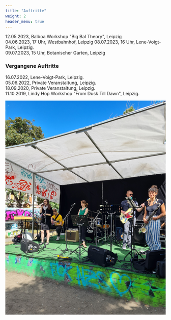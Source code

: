 ```yaml
---
title: "Auftritte"
weight: 2
header_menu: true
---
```


12.05.2023, Balboa Workshop "Big Bal Theory", Leipzig  
04.06.2023, 17 Uhr, Westbahnhof, Leipzig
08.07.2023, 16 Uhr, Lene-Voigt-Park, Leipzig.  
09.07.2023, 15 Uhr, Botanischer Garten, Leipzig

### Vergangene Auftritte
16.07.2022, Lene-Voigt-Park, Leipzig.  
05.06.2022, Private Veranstaltung, Leipzig.   
18.09.2020, Private Veranstaltung, Leipzig.  
11.10.2019, Lindy Hop Workshop "From Dusk Till Dawn", Leipzig.

![Events](images/events.jpg)
